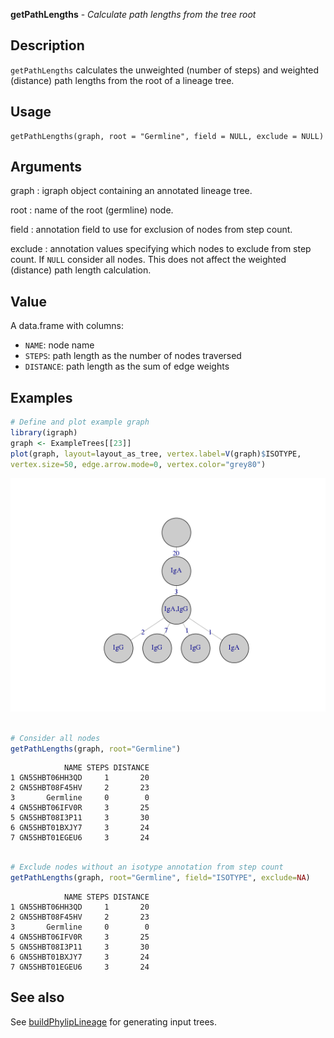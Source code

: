 





**getPathLengths** - *Calculate path lengths from the tree root*

Description
--------------------

`getPathLengths` calculates the unweighted (number of steps) and weighted (distance) 
path lengths from the root of a lineage tree.


Usage
--------------------
```
getPathLengths(graph, root = "Germline", field = NULL, exclude = NULL)
```

Arguments
-------------------

graph
:   igraph object containing an annotated lineage tree.

root
:   name of the root (germline) node.

field
:   annotation field to use for exclusion of nodes from step count.

exclude
:   annotation values specifying which nodes to exclude from step count. 
If `NULL` consider all nodes. This does not affect the weighted
(distance) path length calculation.



Value
-------------------

A data.frame with columns:

+ `NAME`:      node name
+ `STEPS`:     path length as the number of nodes traversed
+ `DISTANCE`:  path length as the sum of edge weights




Examples
-------------------

```R
# Define and plot example graph
library(igraph)
graph <- ExampleTrees[[23]]
plot(graph, layout=layout_as_tree, vertex.label=V(graph)$ISOTYPE, 
vertex.size=50, edge.arrow.mode=0, vertex.color="grey80")

```

![2](getPathLengths-2.png)

```R

# Consider all nodes
getPathLengths(graph, root="Germline")

```


```
            NAME STEPS DISTANCE
1 GN5SHBT06HH3QD     1       20
2 GN5SHBT08F45HV     2       23
3       Germline     0        0
4 GN5SHBT06IFV0R     3       25
5 GN5SHBT08I3P11     3       30
6 GN5SHBT01BXJY7     3       24
7 GN5SHBT01EGEU6     3       24

```


```R

# Exclude nodes without an isotype annotation from step count
getPathLengths(graph, root="Germline", field="ISOTYPE", exclude=NA)
```


```
            NAME STEPS DISTANCE
1 GN5SHBT06HH3QD     1       20
2 GN5SHBT08F45HV     2       23
3       Germline     0        0
4 GN5SHBT06IFV0R     3       25
5 GN5SHBT08I3P11     3       30
6 GN5SHBT01BXJY7     3       24
7 GN5SHBT01EGEU6     3       24

```



See also
-------------------

See [buildPhylipLineage](buildPhylipLineage.md) for generating input trees.



